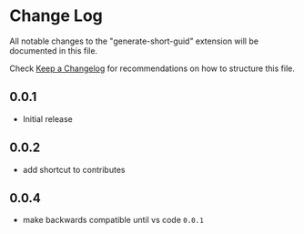 # Change Log
All notable changes to the "generate-short-guid" extension will be documented in this file.

Check [Keep a Changelog](http://keepachangelog.com/) for recommendations on how to structure this file.

## 0.0.1
- Initial release

## 0.0.2
- add shortcut to contributes

## 0.0.4
- make backwards compatible until vs code `0.0.1`
